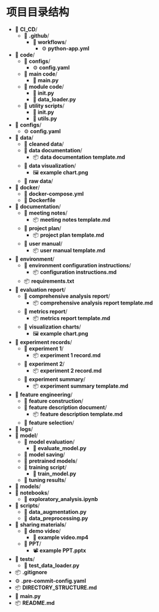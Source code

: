 # 项目目录结构

- 📁 **CI_CD**/
  - 📁 **.github**/
    - 📁 **workflows**/
      - ⚙️ **python-app.yml**
- 📁 **code**/
  - 📁 **configs**/
    - ⚙️ **config.yaml**
  - 📁 **main code**/
    - 🐍 **main.py**
  - 📁 **module code**/
    - 🐍 **__init__.py**
    - 🐍 **data_loader.py**
  - 📁 **utility scripts**/
    - 🐍 **__init__.py**
    - 🐍 **utils.py**
- 📁 **configs**/
  - ⚙️ **config.yaml**
- 📁 **data**/
  - 📁 **cleaned data**/
  - 📁 **data documentation**/
    - 📦 **data documentation template.md**
  - 📁 **data visualization**/
    - 🖼️ **example chart.png**
  - 📁 **raw data**/
- 📁 **docker**/
  - 🐳 **docker-compose.yml**
  - 🐳 **Dockerfile**
- 📁 **documentation**/
  - 📁 **meeting notes**/
    - 📦 **meeting notes template.md**
  - 📁 **project plan**/
    - 📦 **project plan template.md**
  - 📁 **user manual**/
    - 📦 **user manual template.md**
- 📁 **environment**/
  - 📁 **environment configuration instructions**/
    - 📦 **configuration instructions.md**
  - 📦 **requirements.txt**
- 📁 **evaluation report**/
  - 📁 **comprehensive analysis report**/
    - 📦 **comprehensive analysis report template.md**
  - 📁 **metrics report**/
    - 📦 **metrics report template.md**
  - 📁 **visualization charts**/
    - 🖼️ **example chart.png**
- 📁 **experiment records**/
  - 📁 **experiment 1**/
    - 📦 **experiment 1 record.md**
  - 📁 **experiment 2**/
    - 📦 **experiment 2 record.md**
  - 📁 **experiment summary**/
    - 📦 **experiment summary template.md**
- 📁 **feature engineering**/
  - 📁 **feature construction**/
  - 📁 **feature description document**/
    - 📦 **feature description template.md**
  - 📁 **feature selection**/
- 📁 **logs**/
- 📁 **model**/
  - 📁 **model evaluation**/
    - 🐍 **evaluate_model.py**
  - 📁 **model saving**/
  - 📁 **pretrained models**/
  - 📁 **training script**/
    - 🐍 **train_model.py**
  - 📁 **tuning results**/
- 📁 **models**/
- 📁 **notebooks**/
  - 📓 **exploratory_analysis.ipynb**
- 📁 **scripts**/
  - 🐍 **data_augmentation.py**
  - 🐍 **data_preprocessing.py**
- 📁 **sharing materials**/
  - 📁 **demo video**/
    - 🎥 **example video.mp4**
  - 📁 **PPT**/
    - 📽 **example PPT.pptx**
- 📁 **tests**/
  - 🐍 **test_data_loader.py**
- 📦 **.gitignore**
- ⚙️ **.pre-commit-config.yaml**
- 📦 **DIRECTORY_STRUCTURE.md**
- 🐍 **main.py**
- 📦 **README.md**
